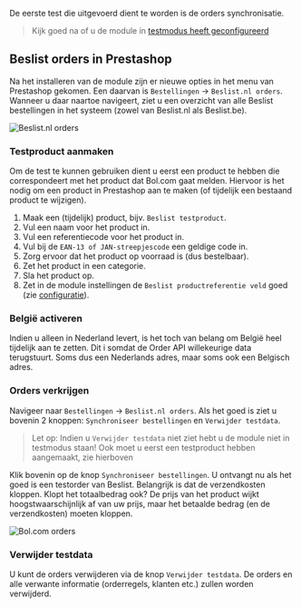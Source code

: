 De eerste test die uitgevoerd dient te worden is de orders synchronisatie.

> Kijk goed na of u de module in [testmodus heeft geconfigureerd](!Configuratie/Module)

## Beslist orders in Prestashop
Na het installeren van de module zijn er nieuwe opties in het menu van Prestashop gekomen. Een daarvan is `Bestellingen` -> `Beslist.nl orders`. Wanneer u daar naartoe navigeert, ziet u een overzicht van alle Beslist bestellingen in het systeem (zowel van Beslist.nl als Beslist.be).

![Beslist.nl orders](../Gebruik/overview_orders.png)

### Testproduct aanmaken
Om de test te kunnen gebruiken dient u eerst een product te hebben die correspondeert met het product dat Bol.com gaat melden. Hiervoor is het nodig om een product in Prestashop aan te maken (of tijdelijk een bestaand product te wijzigen).

1. Maak een (tijdelijk) product, bijv. `Beslist testproduct`.
2. Vul een naam voor het product in.
3. Vul een referentiecode voor het product in.
4. Vul bij de `EAN-13 of JAN-streepjescode` een geldige code in.
5. Zorg ervoor dat het product op voorraad is (dus bestelbaar).
6. Zet het product in een categorie.
7. Sla het product op.
8. Zet in de module instellingen de `Beslist productreferentie veld` goed (zie [configuratie](!Configuratie/Module)).

### België activeren
Indien u alleen in Nederland levert, is het toch van belang om België heel tijdelijk aan te zetten. Dit i somdat de Order API willekeurige data terugstuurt. Soms dus een Nederlands adres, maar soms ook een Belgisch adres.

### Orders verkrijgen
Navigeer naar `Bestellingen` -> `Beslist.nl orders`. Als het goed is ziet u bovenin 2 knoppen: `Synchroniseer bestellingen` en `Verwijder testdata`.

> Let op: Indien u `Verwijder testdata` niet ziet hebt u de module niet in testmodus staan! Ook moet u eerst een testproduct hebben aangemaakt, zie hierboven

Klik bovenin op de knop `Synchroniseer bestellingen`. U ontvangt nu als het goed is een testorder van Beslist. Belangrijk is dat de verzendkosten kloppen. Klopt het totaalbedrag ook? De prijs van het product wijkt hoogstwaarschijnlijk af van uw prijs, maar het betaalde bedrag (en de verzendkosten) moeten kloppen.

![Bol.com orders](../Gebruik/overview_order_reference.png)

### Verwijder testdata
U kunt de orders verwijderen via de knop `Verwijder testdata`. De orders en alle verwante informatie (orderregels, klanten etc.) zullen worden verwijderd.
